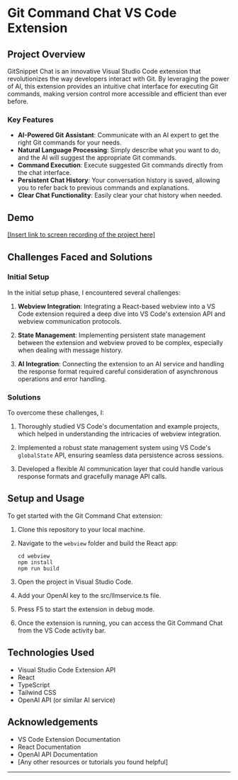 # Git Command Chat VS Code Extension

## Project Overview

GitSnippet Chat is an innovative Visual Studio Code extension that revolutionizes the way developers interact with Git. By leveraging the power of AI, this extension provides an intuitive chat interface for executing Git commands, making version control more accessible and efficient than ever before.

### Key Features

- **AI-Powered Git Assistant**: Communicate with an AI expert to get the right Git commands for your needs.
- **Natural Language Processing**: Simply describe what you want to do, and the AI will suggest the appropriate Git commands.
- **Command Execution**: Execute suggested Git commands directly from the chat interface.
- **Persistent Chat History**: Your conversation history is saved, allowing you to refer back to previous commands and explanations.
- **Clear Chat Functionality**: Easily clear your chat history when needed.

## Demo

[\[Insert link to screen recording of the project here\]](https://drive.google.com/file/d/1U1PrBtOULFnIUv297vUf4MHjKKTlqZPj/view?usp=sharing)

## Challenges Faced and Solutions

### Initial Setup

In the initial setup phase, I encountered several challenges:

1. **Webview Integration**: Integrating a React-based webview into a VS Code extension required a deep dive into VS Code's extension API and webview communication protocols.

2. **State Management**: Implementing persistent state management between the extension and webview proved to be complex, especially when dealing with message history.

3. **AI Integration**: Connecting the extension to an AI service and handling the response format required careful consideration of asynchronous operations and error handling.

### Solutions

To overcome these challenges, I:

1. Thoroughly studied VS Code's documentation and example projects, which helped in understanding the intricacies of webview integration.

2. Implemented a robust state management system using VS Code's `globalState` API, ensuring seamless data persistence across sessions.

3. Developed a flexible AI communication layer that could handle various response formats and gracefully manage API calls.

## Setup and Usage

To get started with the Git Command Chat extension:

1. Clone this repository to your local machine.

2. Navigate to the `webview` folder and build the React app:

   ```
   cd webview
   npm install
   npm run build
   ```

3. Open the project in Visual Studio Code.

4. Add your OpenAI key to the src/llmservice.ts file.

5. Press F5 to start the extension in debug mode.

6. Once the extension is running, you can access the Git Command Chat from the VS Code activity bar.

## Technologies Used

- Visual Studio Code Extension API
- React
- TypeScript
- Tailwind CSS
- OpenAI API (or similar AI service)

## Acknowledgements

- VS Code Extension Documentation
- React Documentation
- OpenAI API Documentation
- [Any other resources or tutorials you found helpful]

---
